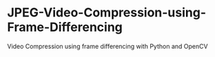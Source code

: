 # JPEG-Video-Compression-using-Frame-Differencing
Video Compression using frame differencing with Python and OpenCV
